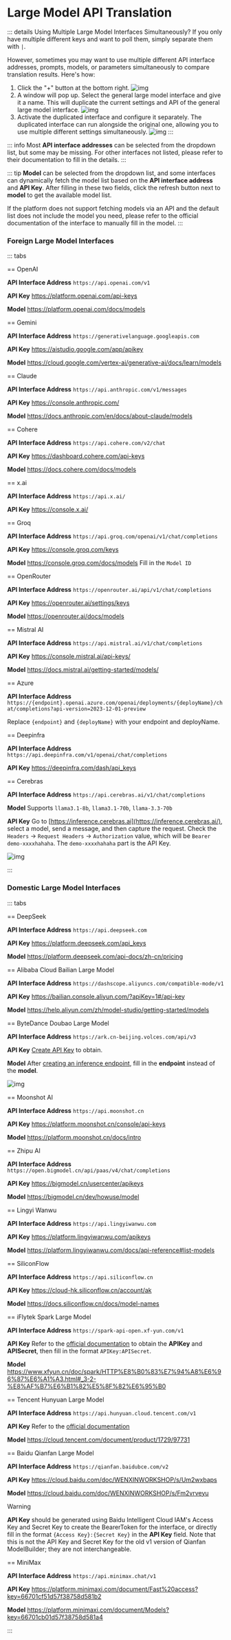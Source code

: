 # Large Model API Translation

::: details Using Multiple Large Model Interfaces Simultaneously?
If you only have multiple different keys and want to poll them, simply separate them with `|`.

However, sometimes you may want to use multiple different API interface addresses, prompts, models, or parameters simultaneously to compare translation results. Here's how:

1. Click the "+" button at the bottom right.
   ![img](https://image.lunatranslator.org/zh/damoxing/extraapi1.png)
2. A window will pop up. Select the general large model interface and give it a name. This will duplicate the current settings and API of the general large model interface.
   ![img](https://image.lunatranslator.org/zh/damoxing/extraapi2.png)
3. Activate the duplicated interface and configure it separately. The duplicated interface can run alongside the original one, allowing you to use multiple different settings simultaneously.
   ![img](https://image.lunatranslator.org/zh/damoxing/extraapi3.png)
:::

::: info
Most **API interface addresses** can be selected from the dropdown list, but some may be missing. For other interfaces not listed, please refer to their documentation to fill in the details.
:::

::: tip
**Model** can be selected from the dropdown list, and some interfaces can dynamically fetch the model list based on the **API interface address** and **API Key**. After filling in these two fields, click the refresh button next to **model** to get the available model list.

If the platform does not support fetching models via an API and the default list does not include the model you need, please refer to the official documentation of the interface to manually fill in the model.
:::

### Foreign Large Model Interfaces

::: tabs

== OpenAI

**API Interface Address** `https://api.openai.com/v1`

**API Key** https://platform.openai.com/api-keys

**Model** https://platform.openai.com/docs/models

== Gemini

**API Interface Address** `https://generativelanguage.googleapis.com`

**API Key** https://aistudio.google.com/app/apikey

**Model** https://cloud.google.com/vertex-ai/generative-ai/docs/learn/models

== Claude

**API Interface Address** `https://api.anthropic.com/v1/messages`

**API Key** https://console.anthropic.com/

**Model** https://docs.anthropic.com/en/docs/about-claude/models

== Cohere

**API Interface Address** `https://api.cohere.com/v2/chat`

**API Key** https://dashboard.cohere.com/api-keys

**Model** https://docs.cohere.com/docs/models

== x.ai

**API Interface Address** `https://api.x.ai/`

**API Key** https://console.x.ai/

== Groq

**API Interface Address** `https://api.groq.com/openai/v1/chat/completions`

**API Key** https://console.groq.com/keys

**Model** https://console.groq.com/docs/models Fill in the `Model ID`

== OpenRouter

**API Interface Address** `https://openrouter.ai/api/v1/chat/completions`

**API Key** https://openrouter.ai/settings/keys

**Model** https://openrouter.ai/docs/models

== Mistral AI

**API Interface Address** `https://api.mistral.ai/v1/chat/completions`

**API Key** https://console.mistral.ai/api-keys/

**Model** https://docs.mistral.ai/getting-started/models/

== Azure

**API Interface Address** `https://{endpoint}.openai.azure.com/openai/deployments/{deployName}/chat/completions?api-version=2023-12-01-preview`

Replace `{endpoint}` and `{deployName}` with your endpoint and deployName.

== Deepinfra

**API Interface Address** `https://api.deepinfra.com/v1/openai/chat/completions`

**API Key** https://deepinfra.com/dash/api_keys

== Cerebras

**API Interface Address** `https://api.cerebras.ai/v1/chat/completions`

**Model** Supports `llama3.1-8b`, `llama3.1-70b`, `llama-3.3-70b`

**API Key** Go to [https://inference.cerebras.ai](https://inference.cerebras.ai/), select a model, send a message, and then capture the request. Check the `Headers` -> `Request Headers` -> `Authorization` value, which will be `Bearer demo-xxxxhahaha`. The `demo-xxxxhahaha` part is the API Key.

![img](https://image.lunatranslator.org/zh/damoxing/cerebras.png)

:::

### Domestic Large Model Interfaces

::: tabs

== DeepSeek

**API Interface Address** `https://api.deepseek.com`

**API Key** https://platform.deepseek.com/api_keys

**Model** https://platform.deepseek.com/api-docs/zh-cn/pricing

== Alibaba Cloud Bailian Large Model

**API Interface Address** `https://dashscope.aliyuncs.com/compatible-mode/v1`

**API Key** https://bailian.console.aliyun.com/?apiKey=1#/api-key

**Model** https://help.aliyun.com/zh/model-studio/getting-started/models

== ByteDance Doubao Large Model

**API Interface Address** `https://ark.cn-beijing.volces.com/api/v3`

**API Key** [Create API Key](https://console.volcengine.com/ark/region:ark+cn-beijing/apiKey?apikey=%7B%7D) to obtain.

**Model** After [creating an inference endpoint](https://console.volcengine.com/ark/region:ark+cn-beijing/endpoint?current=1&pageSize=10), fill in the **endpoint** instead of the **model**.

![img](https://image.lunatranslator.org/zh/damoxing/doubao.png)

== Moonshot AI

**API Interface Address** `https://api.moonshot.cn`

**API Key** https://platform.moonshot.cn/console/api-keys

**Model** https://platform.moonshot.cn/docs/intro

== Zhipu AI

**API Interface Address** `https://open.bigmodel.cn/api/paas/v4/chat/completions`

**API Key** https://bigmodel.cn/usercenter/apikeys

**Model** https://bigmodel.cn/dev/howuse/model

== Lingyi Wanwu

**API Interface Address** `https://api.lingyiwanwu.com`

**API Key** https://platform.lingyiwanwu.com/apikeys

**Model** https://platform.lingyiwanwu.com/docs/api-reference#list-models

== SiliconFlow

**API Interface Address** `https://api.siliconflow.cn`

**API Key** https://cloud-hk.siliconflow.cn/account/ak

**Model** https://docs.siliconflow.cn/docs/model-names

== iFlytek Spark Large Model

**API Interface Address** `https://spark-api-open.xf-yun.com/v1`

**API Key** Refer to the [official documentation](https://www.xfyun.cn/doc/spark/HTTP%E8%B0%83%E7%94%A8%E6%96%87%E6%A1%A3.html#_3-%E8%AF%B7%E6%B1%82%E8%AF%B4%E6%98%8E) to obtain the **APIKey** and **APISecret**, then fill in the format `APIKey:APISecret`.

**Model** https://www.xfyun.cn/doc/spark/HTTP%E8%B0%83%E7%94%A8%E6%96%87%E6%A1%A3.html#_3-2-%E8%AF%B7%E6%B1%82%E5%8F%82%E6%95%B0

== Tencent Hunyuan Large Model

**API Interface Address** `https://api.hunyuan.cloud.tencent.com/v1`

**API Key** Refer to the [official documentation](https://cloud.tencent.com/document/product/1729/111008)

**Model** https://cloud.tencent.com/document/product/1729/97731

== Baidu Qianfan Large Model

**API Interface Address** `https://qianfan.baidubce.com/v2`

**API Key** https://cloud.baidu.com/doc/WENXINWORKSHOP/s/Um2wxbaps

**Model** https://cloud.baidu.com/doc/WENXINWORKSHOP/s/Fm2vrveyu

>[!WARNING]
>**API Key** should be generated using Baidu Intelligent Cloud IAM's Access Key and Secret Key to create the BearerToken for the interface, or directly fill in the format `{Access Key}:{Secret Key}` in the **API Key** field. Note that this is not the API Key and Secret Key for the old v1 version of Qianfan ModelBuilder; they are not interchangeable.

== MiniMax

**API Interface Address** `https://api.minimax.chat/v1`

**API Key** https://platform.minimaxi.com/document/Fast%20access?key=66701cf51d57f38758d581b2

**Model** https://platform.minimaxi.com/document/Models?key=66701cb01d57f38758d581a4

:::